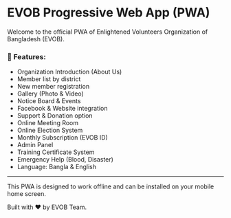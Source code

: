 # EVOB Progressive Web App (PWA)

Welcome to the official PWA of Enlightened Volunteers Organization of Bangladesh (EVOB).

### 🌟 Features:
- Organization Introduction (About Us)
- Member list by district
- New member registration
- Gallery (Photo & Video)
- Notice Board & Events
- Facebook & Website integration
- Support & Donation option
- Online Meeting Room
- Online Election System
- Monthly Subscription (EVOB ID)
- Admin Panel
- Training Certificate System
- Emergency Help (Blood, Disaster)
- Language: Bangla & English

---

This PWA is designed to work offline and can be installed on your mobile home screen.

Built with ❤️ by EVOB Team.

